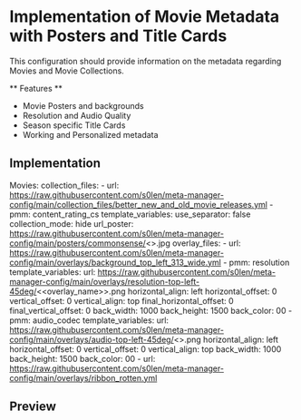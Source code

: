 # Implementation of Movie Metadata with Posters and Title Cards

This configuration should provide information on the metadata regarding Movies and Movie Collections. 

** Features **
- Movie Posters and backgrounds
- Resolution and Audio Quality
- Season specific Title Cards
- Working and Personalized metadata

## Implementation

  Movies:
    collection_files:
      - url: https://raw.githubusercontent.com/s0len/meta-manager-config/main/collection_files/better_new_and_old_movie_releases.yml
      - pmm: content_rating_cs
        template_variables:
          use_separator: false
          collection_mode: hide
          url_poster: https://raw.githubusercontent.com/s0len/meta-manager-config/main/posters/commonsense/<<key>>.jpg
    overlay_files:
      - url: https://raw.githubusercontent.com/s0len/meta-manager-config/main/overlays/background_top_left_313_wide.yml
      - pmm: resolution
        template_variables:
          url: https://raw.githubusercontent.com/s0len/meta-manager-config/main/overlays/resolution-top-left-45deg/<<overlay_name>>.png
          horizontal_align: left
          horizontal_offset: 0
          vertical_offset: 0
          vertical_align: top
          final_horizontal_offset: 0
          final_vertical_offset: 0
          back_width: 1000
          back_height: 1500
          back_color: 00
      - pmm: audio_codec
        template_variables:
          url: https://raw.githubusercontent.com/s0len/meta-manager-config/main/overlays/audio-top-left-45deg/<<key>>.png
          horizontal_align: left
          horizontal_offset: 0
          vertical_offset: 0
          vertical_align: top
          back_width: 1000
          back_height: 1500
          back_color: 00
      - url: https://raw.githubusercontent.com/s0len/meta-manager-config/main/overlays/ribbon_rotten.yml

## Preview
